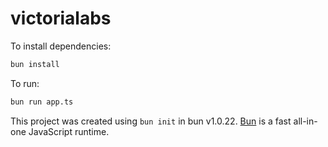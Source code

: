 # victorialabs

To install dependencies:

```bash
bun install
```

To run:

```bash
bun run app.ts
```

This project was created using `bun init` in bun v1.0.22. [Bun](https://bun.sh) is a fast all-in-one JavaScript runtime.

